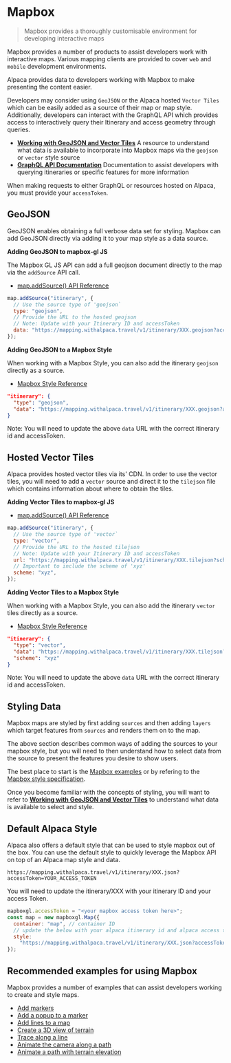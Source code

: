 [//]: # "Title: Mapbox JS"
[//]: # "Weight: 1"
[//]: # "Layout: 1-col"

# Mapbox

> Mapbox provides a thoroughly customisable environment for developing
> interactive maps

Mapbox provides a number of products to assist developers work with interactive
maps. Various mapping clients are provided to cover `web` and `mobile`
development environments.

Alpaca provides data to developers working with Mapbox to make presenting the
content easier.

Developers may consider using `GeoJSON` or the Alpaca hosted `Vector Tiles`
which can be easily added as a source of their map or map style. Additionally,
developers can interact with the GraphQL API which provides access to
interactively query their Itinerary and access geometry through queries.

- **[Working with GeoJSON and Vector Tiles](/topics/itinerary/Working%20with%20GeoJSON%20and%20Vector%20Tiles/README.md)**
  A resource to understand what data is available to incorporate into Mapbox
  maps via the `geojson` or `vector` style source
- **[GraphQL API Documentation](https://github.com/AlpacaTravel/graphql-docs)**
  Documentation to assist developers with querying itineraries or specific
  features for more information

When making requests to either GraphQL or resources hosted on Alpaca, you must
provide your `accessToken`.

## GeoJSON

GeoJSON enables obtaining a full verbose data set for styling. Mapbox can add
GeoJSON directly via adding it to your map style as a data source.

**Adding GeoJSON to mapbox-gl JS**

The Mapbox GL JS API can add a full geojson document directly to the map via the
`addSource` API call.

- [map.addSource() API Reference](https://docs.mapbox.com/mapbox-gl-js/api/map/#map#addsource)

```javascript
map.addSource("itinerary", {
  // Use the source type of 'geojson`
  type: "geojson",
  // Provide the URL to the hosted geojson
  // Note: Update with your Itinerary ID and accessToken
  data: "https://mapping.withalpaca.travel/v1/itinerary/XXX.geojson?accessTokenYOUR_ACCESS_TOKEN",
});
```

**Adding GeoJSON to a Mapbox Style**

When working with a Mapbox Style, you can also add the itinerary `geojson`
directly as a source.

- [Mapbox Style Reference](https://docs.mapbox.com/mapbox-gl-js/style-spec/sources/#geojson)

```json
"itinerary": {
  "type": "geojson",
  "data": "https://mapping.withalpaca.travel/v1/itinerary/XXX.geojson?accessToken=YOUR_ACCESS_TOKEN"
}
```

Note: You will need to update the above `data` URL with the correct itinerary id
and accessToken.

## Hosted Vector Tiles

Alpaca provides hosted vector tiles via its' CDN. In order to use the vector
tiles, you will need to add a `vector` source and direct it to the `tilejson`
file which contains information about where to obtain the tiles.

**Adding Vector Tiles to mapbox-gl JS**

- [map.addSource() API Reference](https://docs.mapbox.com/mapbox-gl-js/api/map/#map#addsource)

```javascript
map.addSource("itinerary", {
  // Use the source type of 'vector`
  type: "vector",
  // Provide the URL to the hosted tilejson
  // Note: Update with your Itinerary ID and accessToken
  url: "https://mapping.withalpaca.travel/v1/itinerary/XXX.tilejson?scheme=xyz&accessToken=YOUR_ACCESS_TOKEN",
  // Important to include the scheme of 'xyz'
  scheme: "xyz",
});
```

**Adding Vector Tiles to a Mapbox Style**

When working with a Mapbox Style, you can also add the itinerary `vector` tiles
directly as a source.

- [Mapbox Style Reference](https://docs.mapbox.com/mapbox-gl-js/style-spec/sources/#vector)

```json
"itinerary": {
  "type": "vector",
  "data": "https://mapping.withalpaca.travel/v1/itinerary/XXX.tilejson?scheme=xyz&accessToken=YOUR_ACCESS_TOKEN",
  "scheme": "xyz"
}
```

Note: You will need to update the above `data` URL with the correct itinerary id
and accessToken.

## Styling Data

Mapbox maps are styled by first adding `sources` and then adding `layers` which
target features from `sources` and renders them on to the map.

The above section describes common ways of adding the sources to your mapbox
style, but you will need to then understand how to select data from the source
to present the features you desire to show users.

The best place to start is the
[Mapbox examples](https://docs.mapbox.com/mapbox-gl-js/example/) or by refering
to the
[Mapbox style specification](https://docs.mapbox.com/mapbox-gl-js/style-spec/).

Once you become familiar with the concepts of styling, you will want to refer to
**[Working with GeoJSON and Vector Tiles](/topics/itinerary/Working%20with%20GeoJSON%20and%20Vector%20Tiles/README.md)**
to understand what data is available to select and style.

## Default Alpaca Style

Alpaca also offers a default style that can be used to style mapbox out of the
box. You can use the default style to quickly leverage the Mapbox API on top of
an Alpaca map style and data.

```
https://mapping.withalpaca.travel/v1/itinerary/XXX.json?accessToken=YOUR_ACCESS_TOKEN
```

You will need to update the itinerary/XXX with your itinerary ID and your access
Token.

```javascript
mapboxgl.accessToken = "<your mapbox access token here>";
const map = new mapboxgl.Map({
  container: "map", // container ID
  // update the below with your alpaca itinerary id and alpaca access token
  style:
    "https://mapping.withalpaca.travel/v1/itinerary/XXX.json?accessToken=YOUR_ACCESS_TOKEN",
});
```

## Recommended examples for using Mapbox

Mapbox provides a number of examples that can assist developers working to
create and style maps.

- [Add markers](https://docs.mapbox.com/mapbox-gl-js/example/add-a-marker/)
- [Add a popup to a marker](https://docs.mapbox.com/mapbox-gl-js/example/set-popup/)
- [Add lines to a map](https://docs.mapbox.com/mapbox-gl-js/example/geojson-line/)
- [Create a 3D view of terrain](https://docs.mapbox.com/mapbox-gl-js/example/add-terrain/)
- [Trace along a line](https://docs.mapbox.com/mapbox-gl-js/example/live-update-feature/)
- [Animate the camera along a path](https://docs.mapbox.com/mapbox-gl-js/example/free-camera-path/)
- [Animate a path with terrain elevation](https://docs.mapbox.com/mapbox-gl-js/example/query-terrain-elevation/)
